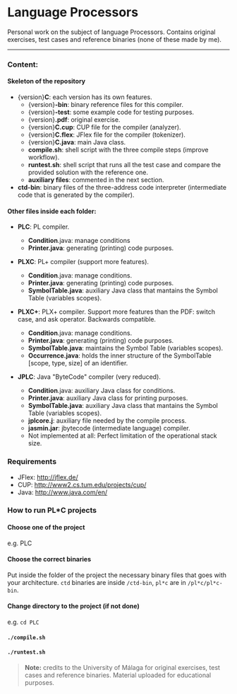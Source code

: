 Language Processors
===================

Personal work on the subject of language Processors. Contains original exercises, test cases and reference binaries (none of these made by me).

---

### Content:

#### Skeleton of the repository

* {version}**C**: each version has its own features.
	* {version}**-bin**: binary reference files for this compiler.
	* {version}**-test**: some example code for testing purposes.
	* {version}**.pdf**: original exercise. 
	* {version}**C.cup**: CUP file for the compiler (analyzer).
	* {version}**C.flex**: JFlex file for the compiler (tokenizer).
	* {version}**C.java**: main Java class.
	* **compile.sh**: shell script with the three compile steps (improve workflow).
	* **runtest.sh**: shell script that runs all the test case and compare the provided solution with the reference one.
	* **auxiliary files**: commented in the next section.
* **ctd-bin**: binary files of the three-address code interpreter (intermediate code that is generated by the compiler). 

#### Other files inside each folder:

 * **PLC**:  PL compiler.
	 * **Condition**.java: manage conditions
	 * **Printer.java**: generating (printing) code purposes.
	 
 * **PLXC**: PL+ compiler (support more features).
	 * **Condition**.java: manage conditions.
	 * **Printer.java**: generating (printing) code purposes.
	 * **SymbolTable.java**: auxiliary Java class that mantains the Symbol Table (variables scopes).

 * **PLXC+**: PLX+ compiler. Support more features than the PDF: switch case, and ask operator. Backwards compatible.
     * **Condition**.java: manage conditions.
     * **Printer.java**: generating (printing) code purposes.
     * **SymbolTable.java**: maintains the Symbol Table (variables scopes).
     * **Occurrence.java**: holds the inner structure of the SymbolTable [scope, type, size] of an identifier.

 * **JPLC**: Java "ByteCode" compiler (very reduced).
	 * **Condition**.java: auxiliary Java class for conditions.
	 * **Printer.java**: auxiliary Java class for printing purposes.
	 * **SymbolTable.java**: auxiliary Java class that mantains the Symbol Table (variables scopes).
	 * **jplcore.j**: auxiliary file needed by the compile process.
	 * **jasmin.jar**: jbytecode (intermediate language) compiler.
	 * Not implemented at all: Perfect limitation of the operational stack size.  

### Requirements

* JFlex: http://jflex.de/
* CUP: http://www2.cs.tum.edu/projects/cup/
* Java: http://www.java.com/en/

### How to run PL*C projects

#### Choose one of the project

e.g. PLC

#### Choose the correct binaries

Put inside the folder of the project the necessary binary files that goes with your architecture. `ctd` binaries are inside `/ctd-bin`, `pl*c` are in `/pl*c/pl*c-bin`.

#### Change directory to the project (if not done)

e.g. `cd PLC`

#### `./compile.sh`

#### `./runtest.sh`

>**Note:** credits to the University of Málaga for original exercises, test cases and reference binaries. Material uploaded for educational purposes.


